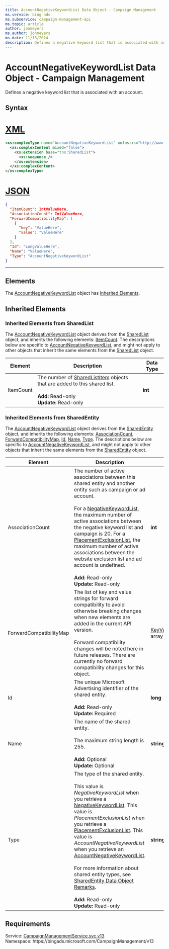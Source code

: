 ```yaml
---
title: AccountNegativeKeywordList Data Object - Campaign Management
ms.service: bing-ads
ms.subservice: campaign-management-api
ms.topic: article
author: jonmeyers
ms.author: jonmeyers
ms.date: 11/13/2024
description: Defines a negative keyword list that is associated with an account.
---
```

# AccountNegativeKeywordList Data Object - Campaign Management
Defines a negative keyword list that is associated with an account.

## Syntax

# [XML](#tab/xml)

```xml
<xs:complexType name="AccountNegativeKeywordList" xmlns:xs="http://www.w3.org/2001/XMLSchema">
  <xs:complexContent mixed="false">
    <xs:extension base="tns:SharedList">
      <xs:sequence />
    </xs:extension>
  </xs:complexContent>
</xs:complexType>
```

# [JSON](#tab/json)

```json
{
  "ItemCount": IntValueHere,
  "AssociationCount": IntValueHere,
  "ForwardCompatibilityMap": [
    {
      "key": "ValueHere",
      "value": "ValueHere"
    }
  ],
  "Id": "LongValueHere",
  "Name": "ValueHere",
  "Type": "AccountNegativeKeywordList"
}
```

-----

## <a name="elements"></a>Elements

The [AccountNegativeKeywordList](accountnegativekeywordlist.md) object has [Inherited Elements](#inheritedelements).

## <a name="inheritedelements"></a>Inherited Elements

### <a name="inheritedelementssharedlist"></a>Inherited Elements from SharedList
The [AccountNegativeKeywordList](accountnegativekeywordlist.md) object derives from the [SharedList](sharedlist.md) object, and inherits the following elements: [ItemCount](#itemcount). The descriptions below are specific to [AccountNegativeKeywordList](accountnegativekeywordlist.md), and might not apply to other objects that inherit the same elements from the [SharedList](sharedlist.md) object.  

|Element|Description|Data Type|
|-----------|---------------|-------------|
|<a name="itemcount"></a>ItemCount|The number of [SharedListItem](sharedlistitem.md) objects that are added to this shared list.<br/><br/>**Add:** Read-only<br/>**Update:** Read-only|**int**|

### <a name="inheritedelementssharedentity"></a>Inherited Elements from SharedEntity
The [AccountNegativeKeywordList](accountnegativekeywordlist.md) object derives from the [SharedEntity](sharedentity.md) object, and inherits the following elements: [AssociationCount](#associationcount), [ForwardCompatibilityMap](#forwardcompatibilitymap), [Id](#id), [Name](#name), [Type](#type). The descriptions below are specific to [AccountNegativeKeywordList](accountnegativekeywordlist.md), and might not apply to other objects that inherit the same elements from the [SharedEntity](sharedentity.md) object.  

|Element|Description|Data Type|
|-----------|---------------|-------------|
|<a name="associationcount"></a>AssociationCount|The number of active associations between this shared entity and another entity such as campaign or ad account.<br/><br/>For a [NegativeKeywordList](negativekeywordlist.md), the maximum number of active associations between the negative keyword list and campaign is 20. For a [PlacementExclusionList](placementexclusionlist.md), the maximum number of active associations between the website exclusion list and ad account is undefined.<br/><br/>**Add:** Read-only<br/>**Update:** Read-only|**int**|
|<a name="forwardcompatibilitymap"></a>ForwardCompatibilityMap|The list of key and value strings for forward compatibility to avoid otherwise breaking changes when new elements are added in the current API version.<br/><br/>Forward compatibility changes will be noted here in future releases. There are currently no forward compatibility changes for this object.|[KeyValuePairOfstringstring](keyvaluepairofstringstring.md) array|
|<a name="id"></a>Id|The unique Microsoft Advertising identifier of the shared entity.<br/><br/>**Add:** Read-only<br/>**Update:** Required|**long**|
|<a name="name"></a>Name|The name of the shared entity.<br/><br/>The maximum string length is 255.<br/><br/>**Add:** Optional<br/>**Update:** Optional|**string**|
|<a name="type"></a>Type|The type of the shared entity.<br/><br/>This value is *NegativeKeywordList* when you retrieve a [NegativeKeywordList](negativekeywordlist.md). This value is *PlacementExclusionList* when you retrieve a [PlacementExclusionList](placementexclusionlist.md). This value is *AccountNegativeKeywordList* when you retrieve an [AccountNegativeKeywordList](accountnegativekeywordlist.md).<br/><br/>For more information about shared entity types, see [SharedEntity Data Object Remarks](sharedentity.md#remarks).<br/><br/>**Add:** Read-only<br/>**Update:** Read-only|**string**|

## Requirements
Service: [CampaignManagementService.svc v13](https://campaign.api.bingads.microsoft.com/Api/Advertiser/CampaignManagement/v13/CampaignManagementService.svc)  
Namespace: https\://bingads.microsoft.com/CampaignManagement/v13  

